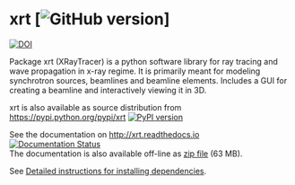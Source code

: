 # xrt [![GitHub version](https://img.shields.io/github/v/release/kklmn/xrt)]

[![DOI](https://zenodo.org/badge/54989724.svg)](https://zenodo.org/badge/latestdoi/54989724)

Package xrt (XRayTracer) is a python software library for ray tracing and wave
propagation in x-ray regime. It is primarily meant for modeling synchrotron
sources, beamlines and beamline elements. Includes a GUI for creating a
beamline and interactively viewing it in 3D.

xrt is also available as source distribution from
https://pypi.python.org/pypi/xrt
[![PyPI version](https://badge.fury.io/py/xrt.svg)](https://badge.fury.io/py/xrt)

See the documentation on http://xrt.readthedocs.io 
[![Documentation Status](https://readthedocs.org/projects/xrt/badge/?version=latest)](http://xrt.readthedocs.io/?badge=latest)  
The documentation is also available off-line as [zip file](https://github.com/kklmn/xrt-docs) (63 MB).

See [Detailed instructions for installing dependencies](http://xrt.readthedocs.io/instructions.html).
